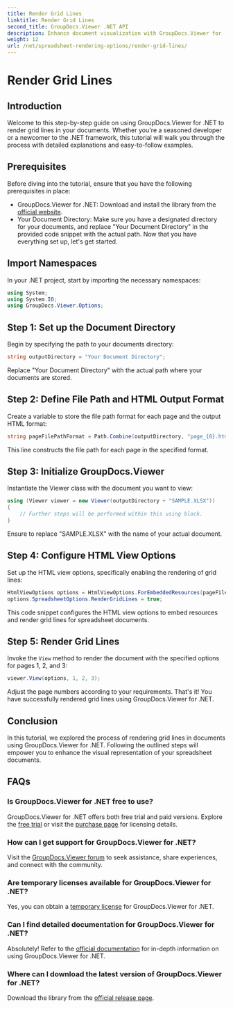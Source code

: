 ```yaml
---
title: Render Grid Lines
linktitle: Render Grid Lines
second_title: GroupDocs.Viewer .NET API
description: Enhance document visualization with GroupDocs.Viewer for .NET. Render grid lines effortlessly. Try the free trial now! #GroupDocs #Viewer
weight: 12
url: /net/spreadsheet-rendering-options/render-grid-lines/
---
```


# Render Grid Lines

## Introduction
Welcome to this step-by-step guide on using GroupDocs.Viewer for .NET to render grid lines in your documents. Whether you're a seasoned developer or a newcomer to the .NET framework, this tutorial will walk you through the process with detailed explanations and easy-to-follow examples.
## Prerequisites
Before diving into the tutorial, ensure that you have the following prerequisites in place:
- GroupDocs.Viewer for .NET: Download and install the library from the [official website](https://releases.groupdocs.com/viewer/net/).
- Your Document Directory: Make sure you have a designated directory for your documents, and replace "Your Document Directory" in the provided code snippet with the actual path.
Now that you have everything set up, let's get started.
## Import Namespaces
In your .NET project, start by importing the necessary namespaces:
```csharp
using System;
using System.IO;
using GroupDocs.Viewer.Options;
```
## Step 1: Set up the Document Directory
Begin by specifying the path to your documents directory:
```csharp
string outputDirectory = "Your Document Directory";
```
Replace "Your Document Directory" with the actual path where your documents are stored.
## Step 2: Define File Path and HTML Output Format
Create a variable to store the file path format for each page and the output HTML format:
```csharp
string pageFilePathFormat = Path.Combine(outputDirectory, "page_{0}.html");
```
This line constructs the file path for each page in the specified format.
## Step 3: Initialize GroupDocs.Viewer
Instantiate the Viewer class with the document you want to view:
```csharp
using (Viewer viewer = new Viewer(outputDirectory + "SAMPLE.XLSX"))
{
    // Further steps will be performed within this using block.
}
```
Ensure to replace "SAMPLE.XLSX" with the name of your actual document.
## Step 4: Configure HTML View Options
Set up the HTML view options, specifically enabling the rendering of grid lines:
```csharp
HtmlViewOptions options = HtmlViewOptions.ForEmbeddedResources(pageFilePathFormat);
options.SpreadsheetOptions.RenderGridLines = true;
```
This code snippet configures the HTML view options to embed resources and render grid lines for spreadsheet documents.
## Step 5: Render Grid Lines
Invoke the `View` method to render the document with the specified options for pages 1, 2, and 3:
```csharp
viewer.View(options, 1, 2, 3);
```
Adjust the page numbers according to your requirements.
That's it! You have successfully rendered grid lines using GroupDocs.Viewer for .NET.
## Conclusion
In this tutorial, we explored the process of rendering grid lines in documents using GroupDocs.Viewer for .NET. Following the outlined steps will empower you to enhance the visual representation of your spreadsheet documents.
## FAQs
### Is GroupDocs.Viewer for .NET free to use?
GroupDocs.Viewer for .NET offers both free trial and paid versions. Explore the [free trial](https://releases.groupdocs.com/) or visit the [purchase page](https://purchase.groupdocs.com/buy) for licensing details.
### How can I get support for GroupDocs.Viewer for .NET?
Visit the [GroupDocs.Viewer forum](https://forum.groupdocs.com/c/viewer/9) to seek assistance, share experiences, and connect with the community.
### Are temporary licenses available for GroupDocs.Viewer for .NET?
Yes, you can obtain a [temporary license](https://purchase.groupdocs.com/temporary-license/) for GroupDocs.Viewer for .NET.
### Can I find detailed documentation for GroupDocs.Viewer for .NET?
Absolutely! Refer to the [official documentation](https://tutorials.groupdocs.com/viewer/net/) for in-depth information on using GroupDocs.Viewer for .NET.
### Where can I download the latest version of GroupDocs.Viewer for .NET?
Download the library from the [official release page](https://releases.groupdocs.com/viewer/net/).
